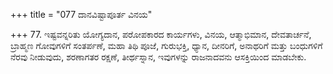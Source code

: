 +++
title = "077 ದಾನವಿಷ್ಟಾಪೂರ್ತ ವಿನಯ"

+++
77. ಇಷ್ಟವನ್ನರಿತು ಯೋಗ್ಯದಾನ, ಪರೋಪಕಾರದ ಕಾರ್ಯಗಳು, ವಿನಯ, ಆತ್ಮಾಭಿಮಾನ, ದೇವತಾರ್ಚನೆ, ಬ್ರಾಹ್ಮಣ ಗೋವುಗಳಿಗೆ ಸಂತರ್ಪಣೆ,  ಮಹಾ ತಿಥಿ ಪೂಜೆ, ಗುರುಭಕ್ತಿ, ಧ್ಯಾನ,  ದೀನರಿಗೆ, ಅನಾಥರಿಗೆ ಮತ್ತು ಬಂಧುಗಳಿಗೆ ನೆರವು ನೀಡುವುದು, ಶರಣಾಗತರ ರಕ್ಷಣೆ, ತೀರ್ಥಸ್ನಾನ, ಇವುಗಳನ್ನು ರಾಜನಾದವನು ಆಸಕ್ತಿಯಿಂದ ಮಾಡಬೇಕು.